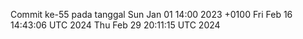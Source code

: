 Commit ke-55 pada tanggal Sun Jan 01 14:00 2023 +0100
Fri Feb 16 14:43:06 UTC 2024
Thu Feb 29 20:11:15 UTC 2024
